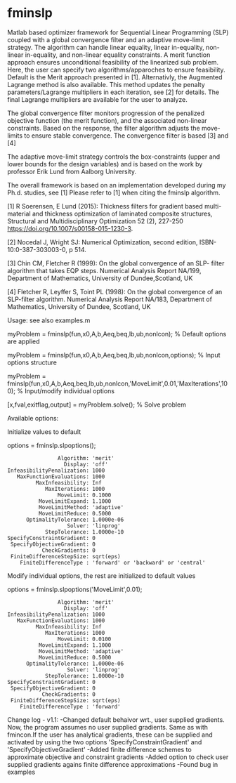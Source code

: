 # fminslp
Matlab based optimizer framework for Sequential Linear Programming (SLP) coupled with a global convergence filter and an adaptive move-limit strategy. The algorithm can handle linear equality, linear in-equality, non-linear in-equality, and non-linear equality constraints. A merit function approach ensures unconditional feasibility of the linearized sub problem. Here, the user can specify two algorithms/apparoches to ensure feasibility. Default is the Merit approach presented in [1]. Alternativly, the Augmented Lagrange method is also available. This method updates the penalty parameters/Lagrange multipliers in each iteration, see [2] for details. The final Lagrange multipliers are available for the user to analyze. 

The global convergence filter monitors progression of the penalized objective function (the merit function), and the associated non-linear constraints. Based on the response, the filter algorithm adjusts the move-limits to ensure stable convergence. The convergence filter is based [3] and [4]

The adaptive move-limit strategy controls the box-constraints (upper and lower bounds for the design variables) and is based on the work by professor Erik Lund from Aalborg University.

The overall framework is based on an implementation developed during my Ph.d. studies, see [1]
Please refer to [1] when citing the fminslp algorithm.

[1] R Soerensen, E Lund (2015): Thickness filters for gradient based multi-material and thickness optimization of laminated composite structures, Structural and Multidisciplinary Optimization 52 (2), 227-250
https://doi.org/10.1007/s00158-015-1230-3.

[2]  Nocedal J, Wright SJ: Numerical Optimization, second edition, ISBN-10:0-387-303003-0, p 514.
 
[3] Chin CM, Fletcher R (1999): On the global convergence of an SLP-
filter algorithm that takes EQP steps. Numerical Analysis Report
NA/199, Department of Mathematics, University of Dundee,Scotland, UK

[4] Fletcher R, Leyffer S, Toint PL (1998): On the global convergence
of an SLP-filter algorithm. Numerical Analysis Report NA/183,
Department of Mathematics, University of Dundee, Scotland, UK

Usage: see also examples.m 

myProblem = fminslp(fun,x0,A,b,Aeq,beq,lb,ub,nonlcon); % Default options are applied

myProblem = fminslp(fun,x0,A,b,Aeq,beq,lb,ub,nonlcon,options); % Input options structure

myProblem = fminslp(fun,x0,A,b,Aeq,beq,lb,ub,nonlcon,'MoveLimit',0.01,'MaxIterations',100); % Input/modify individual options

[x,fval,exitflag,output] = myProblem.solve(); % Solve problem

Available options:

Initialize values to default

options = fminslp.slpoptions();

                    Algorithm: 'merit'
                      Display: 'off'
    InfeasibilityPenalization: 1000
       MaxFunctionEvaluations: 1000
             MaxInfeasibility: Inf
                MaxIterations: 1000
                    MoveLimit: 0.1000
              MoveLimitExpand: 1.1000
              MoveLimitMethod: 'adaptive'
              MoveLimitReduce: 0.5000
          OptimalityTolerance: 1.0000e-06
                       Solver: 'linprog'
                StepTolerance: 1.0000e-10
	SpecifyConstraintGradient: 0
	 SpecifyObjectiveGradient: 0
	           CheckGradients: 0
	 FiniteDifferenceStepSize: sqrt(eps)
		FiniteDifferenceType : 'forward' or 'backward' or 'central'
                
Modify individual options, the rest are initialized to default values

options = fminslp.slpoptions('MoveLimit',0.01); 

                    Algorithm: 'merit'
                      Display: 'off'
    InfeasibilityPenalization: 1000
       MaxFunctionEvaluations: 1000
             MaxInfeasibility: Inf
                MaxIterations: 1000
                    MoveLimit: 0.0100
              MoveLimitExpand: 1.1000
              MoveLimitMethod: 'adaptive'
              MoveLimitReduce: 0.5000
          OptimalityTolerance: 1.0000e-06
                       Solver: 'linprog'
                StepTolerance: 1.0000e-10
	SpecifyConstraintGradient: 0
	 SpecifyObjectiveGradient: 0
	           CheckGradients: 0
	 FiniteDifferenceStepSize: sqrt(eps)
		FiniteDifferenceType : 'forward'

Change log
	- v1.1: 
		-Changed default behaivor wrt., user supplied gradients. Now, the program assumes no user supplied gradients. Same as with fmincon.If the user has analytical gradients, these can be supplied and activated by using the two options 'SpecifyConstraintGradient' and 'SpecifyObjectiveGradient'
		-Added finite difference schemes to approximate objective and constraint gradients
		-Added option to check user supplied gradients agains finite difference approximations
		-Found bug in examples
			
